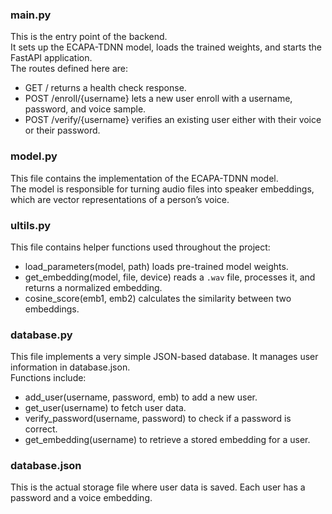 ### main.py
This is the entry point of the backend.  
It sets up the ECAPA-TDNN model, loads the trained weights, and starts the FastAPI application.  
The routes defined here are:  
- GET / returns a health check response.  
- POST /enroll/{username} lets a new user enroll with a username, password, and voice sample.  
- POST /verify/{username} verifies an existing user either with their voice or their password.  

### model.py
This file contains the implementation of the ECAPA-TDNN model.  
The model is responsible for turning audio files into speaker embeddings, which are vector representations of a person’s voice.  

### ultils.py
This file contains helper functions used throughout the project:  
- load_parameters(model, path) loads pre-trained model weights.  
- get_embedding(model, file, device) reads a `.wav` file, processes it, and returns a normalized embedding.  
- cosine_score(emb1, emb2) calculates the similarity between two embeddings.  

### database.py
This file implements a very simple JSON-based database. It manages user information in database.json.  
Functions include:  
- add_user(username, password, emb) to add a new user.  
- get_user(username) to fetch user data.  
- verify_password(username, password) to check if a password is correct.  
- get_embedding(username) to retrieve a stored embedding for a user.  

### database.json
This is the actual storage file where user data is saved. Each user has a password and a voice embedding.  
